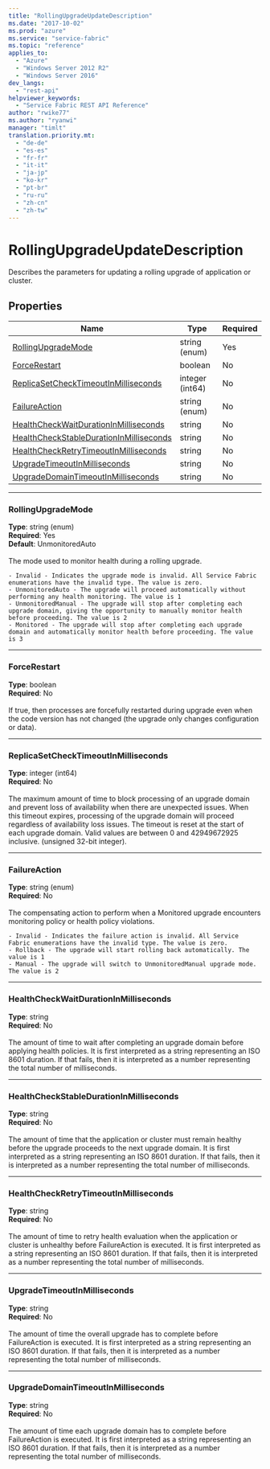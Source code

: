 ```yaml
---
title: "RollingUpgradeUpdateDescription"
ms.date: "2017-10-02"
ms.prod: "azure"
ms.service: "service-fabric"
ms.topic: "reference"
applies_to: 
  - "Azure"
  - "Windows Server 2012 R2"
  - "Windows Server 2016"
dev_langs: 
  - "rest-api"
helpviewer_keywords: 
  - "Service Fabric REST API Reference"
author: "rwike77"
ms.author: "ryanwi"
manager: "timlt"
translation.priority.mt: 
  - "de-de"
  - "es-es"
  - "fr-fr"
  - "it-it"
  - "ja-jp"
  - "ko-kr"
  - "pt-br"
  - "ru-ru"
  - "zh-cn"
  - "zh-tw"
---
```

# RollingUpgradeUpdateDescription

Describes the parameters for updating a rolling upgrade of application or cluster.

## Properties
| Name | Type | Required |
| --- | --- | --- |
| [RollingUpgradeMode](#rollingupgrademode) | string (enum) | Yes |
| [ForceRestart](#forcerestart) | boolean | No |
| [ReplicaSetCheckTimeoutInMilliseconds](#replicasetchecktimeoutinmilliseconds) | integer (int64) | No |
| [FailureAction](#failureaction) | string (enum) | No |
| [HealthCheckWaitDurationInMilliseconds](#healthcheckwaitdurationinmilliseconds) | string | No |
| [HealthCheckStableDurationInMilliseconds](#healthcheckstabledurationinmilliseconds) | string | No |
| [HealthCheckRetryTimeoutInMilliseconds](#healthcheckretrytimeoutinmilliseconds) | string | No |
| [UpgradeTimeoutInMilliseconds](#upgradetimeoutinmilliseconds) | string | No |
| [UpgradeDomainTimeoutInMilliseconds](#upgradedomaintimeoutinmilliseconds) | string | No |

____
### RollingUpgradeMode
__Type__: string (enum) <br/>
__Required__: Yes<br/>
__Default__: UnmonitoredAuto <br/>
<br/>
The mode used to monitor health during a rolling upgrade.

    - Invalid - Indicates the upgrade mode is invalid. All Service Fabric enumerations have the invalid type. The value is zero.
    - UnmonitoredAuto - The upgrade will proceed automatically without performing any health monitoring. The value is 1
    - UnmonitoredManual - The upgrade will stop after completing each upgrade domain, giving the opportunity to manually monitor health before proceeding. The value is 2
    - Monitored - The upgrade will stop after completing each upgrade domain and automatically monitor health before proceeding. The value is 3


____
### ForceRestart
__Type__: boolean <br/>
__Required__: No<br/>
<br/>
If true, then processes are forcefully restarted during upgrade even when the code version has not changed (the upgrade only changes configuration or data).

____
### ReplicaSetCheckTimeoutInMilliseconds
__Type__: integer (int64) <br/>
__Required__: No<br/>
<br/>
The maximum amount of time to block processing of an upgrade domain and prevent loss of availability when there are unexpected issues. When this timeout expires, processing of the upgrade domain will proceed regardless of availability loss issues. The timeout is reset at the start of each upgrade domain. Valid values are between 0 and 42949672925 inclusive. (unsigned 32-bit integer).

____
### FailureAction
__Type__: string (enum) <br/>
__Required__: No<br/>
<br/>
The compensating action to perform when a Monitored upgrade encounters monitoring policy or health policy violations.

    - Invalid - Indicates the failure action is invalid. All Service Fabric enumerations have the invalid type. The value is zero.
    - Rollback - The upgrade will start rolling back automatically. The value is 1
    - Manual - The upgrade will switch to UnmonitoredManual upgrade mode. The value is 2


____
### HealthCheckWaitDurationInMilliseconds
__Type__: string <br/>
__Required__: No<br/>
<br/>
The amount of time to wait after completing an upgrade domain before applying health policies. It is first interpreted as a string representing an ISO 8601 duration. If that fails, then it is interpreted as a number representing the total number of milliseconds.

____
### HealthCheckStableDurationInMilliseconds
__Type__: string <br/>
__Required__: No<br/>
<br/>
The amount of time that the application or cluster must remain healthy before the upgrade proceeds to the next upgrade domain. It is first interpreted as a string representing an ISO 8601 duration. If that fails, then it is interpreted as a number representing the total number of milliseconds.

____
### HealthCheckRetryTimeoutInMilliseconds
__Type__: string <br/>
__Required__: No<br/>
<br/>
The amount of time to retry health evaluation when the application or cluster is unhealthy before FailureAction is executed. It is first interpreted as a string representing an ISO 8601 duration. If that fails, then it is interpreted as a number representing the total number of milliseconds.

____
### UpgradeTimeoutInMilliseconds
__Type__: string <br/>
__Required__: No<br/>
<br/>
The amount of time the overall upgrade has to complete before FailureAction is executed. It is first interpreted as a string representing an ISO 8601 duration. If that fails, then it is interpreted as a number representing the total number of milliseconds.

____
### UpgradeDomainTimeoutInMilliseconds
__Type__: string <br/>
__Required__: No<br/>
<br/>
The amount of time each upgrade domain has to complete before FailureAction is executed. It is first interpreted as a string representing an ISO 8601 duration. If that fails, then it is interpreted as a number representing the total number of milliseconds.
